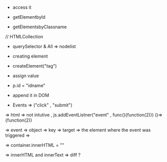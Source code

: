 - access it 

- getElementbyId
- getElementsbyClassname

// HTMLCollection

- querySelector & All => nodelist



- creating element

- createElement("tag")
- assign value
- p.id = "idname"
- append it in DOM


- Events => ("click" , "submit")

=> html => not intutive   , js.addEventListner("event" , func(){function(2)})
  ()=>{function(2)}

=> event => object => key => target => the element where the event was triggered => 

=> container.innerHTML = ""


=> innerHTML and innerText  => diff ?